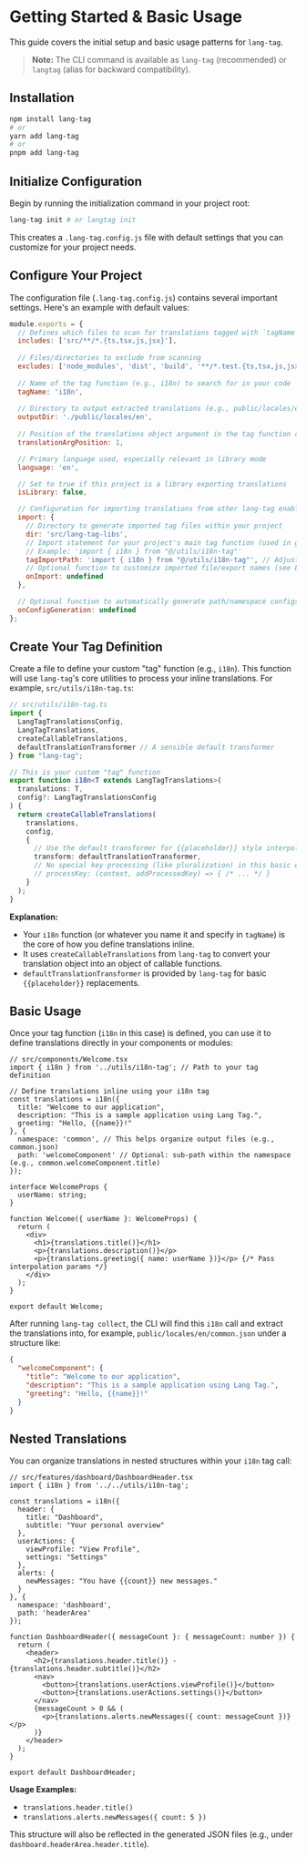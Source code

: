 # Getting Started & Basic Usage

This guide covers the initial setup and basic usage patterns for `lang-tag`.

> **Note:** The CLI command is available as `lang-tag` (recommended) or `langtag` (alias for backward compatibility).

## Installation

```bash
npm install lang-tag
# or
yarn add lang-tag
# or
pnpm add lang-tag
```

## Initialize Configuration

Begin by running the initialization command in your project root:

```bash
lang-tag init # or langtag init
```

This creates a `.lang-tag.config.js` file with default settings that you can customize for your project needs.

## Configure Your Project

The configuration file (`.lang-tag.config.js`) contains several important settings. Here's an example with default values:

```js
module.exports = {
  // Defines which files to scan for translations tagged with `tagName`
  includes: ['src/**/*.{ts,tsx,js,jsx}'],
  
  // Files/directories to exclude from scanning
  excludes: ['node_modules', 'dist', 'build', '**/*.test.{ts,tsx,js,jsx}'],
  
  // Name of the tag function (e.g., i18n) to search for in your code
  tagName: 'i18n',
  
  // Directory to output extracted translations (e.g., public/locales/en/common.json)
  outputDir: './public/locales/en',
  
  // Position of the translations object argument in the tag function call (1 or 2)
  translationArgPosition: 1,

  // Primary language used, especially relevant in library mode
  language: 'en',

  // Set to true if this project is a library exporting translations
  isLibrary: false,

  // Configuration for importing translations from other lang-tag enabled libraries
  import: {
    // Directory to generate imported tag files within your project
    dir: 'src/lang-tag-libs',
    // Import statement for your project's main tag function (used in generated files)
    // Example: 'import { i18n } from "@/utils/i18n-tag"'
    tagImportPath: 'import { i18n } from "@/utils/i18n-tag"', // Adjust to your project
    // Optional function to customize imported file/export names (see Library Support docs)
    onImport: undefined
  },

  // Optional function to automatically generate path/namespace configs for your tags (see CLI Usage docs)
  onConfigGeneration: undefined 
};
```

## Create Your Tag Definition

Create a file to define your custom "tag" function (e.g., `i18n`). This function will use `lang-tag`'s core utilities to process your inline translations. For example, `src/utils/i18n-tag.ts`:

```ts
// src/utils/i18n-tag.ts
import {
  LangTagTranslationsConfig,
  LangTagTranslations,
  createCallableTranslations,
  defaultTranslationTransformer // A sensible default transformer
} from "lang-tag";

// This is your custom "tag" function
export function i18n<T extends LangTagTranslations>(
  translations: T,
  config?: LangTagTranslationsConfig
) {
  return createCallableTranslations(
    translations,
    config,
    {
      // Use the default transformer for {{placeholder}} style interpolation
      transform: defaultTranslationTransformer,
      // No special key processing (like pluralization) in this basic example
      // processKey: (context, addProcessedKey) => { /* ... */ }
    }
  );
}
```

**Explanation:**

*   Your `i18n` function (or whatever you name it and specify in `tagName`) is the core of how you define translations inline.
*   It uses `createCallableTranslations` from `lang-tag` to convert your translation object into an object of callable functions.
*   `defaultTranslationTransformer` is provided by `lang-tag` for basic `{{placeholder}}` replacements.

## Basic Usage

Once your tag function (`i18n` in this case) is defined, you can use it to define translations directly in your components or modules:

```tsx
// src/components/Welcome.tsx
import { i18n } from '../utils/i18n-tag'; // Path to your tag definition

// Define translations inline using your i18n tag
const translations = i18n({
  title: "Welcome to our application",
  description: "This is a sample application using Lang Tag.",
  greeting: "Hello, {{name}}!"
}, {
  namespace: 'common', // This helps organize output files (e.g., common.json)
  path: 'welcomeComponent' // Optional: sub-path within the namespace (e.g., common.welcomeComponent.title)
});

interface WelcomeProps {
  userName: string;
}

function Welcome({ userName }: WelcomeProps) {
  return (
    <div>
      <h1>{translations.title()}</h1>
      <p>{translations.description()}</p>
      <p>{translations.greeting({ name: userName })}</p> {/* Pass interpolation params */}
    </div>
  );
}

export default Welcome;
```

After running `lang-tag collect`, the CLI will find this `i18n` call and extract the translations into, for example, `public/locales/en/common.json` under a structure like:

```json
{
  "welcomeComponent": {
    "title": "Welcome to our application",
    "description": "This is a sample application using Lang Tag.",
    "greeting": "Hello, {{name}}!"
  }
}
```

## Nested Translations

You can organize translations in nested structures within your `i18n` tag call:

```tsx
// src/features/dashboard/DashboardHeader.tsx
import { i18n } from '../../utils/i18n-tag';

const translations = i18n({
  header: {
    title: "Dashboard",
    subtitle: "Your personal overview"
  },
  userActions: {
    viewProfile: "View Profile",
    settings: "Settings"
  },
  alerts: {
    newMessages: "You have {{count}} new messages."
  }
}, {
  namespace: 'dashboard',
  path: 'headerArea'
});

function DashboardHeader({ messageCount }: { messageCount: number }) {
  return (
    <header>
      <h2>{translations.header.title()} - {translations.header.subtitle()}</h2>
      <nav>
        <button>{translations.userActions.viewProfile()}</button>
        <button>{translations.userActions.settings()}</button>
      </nav>
      {messageCount > 0 && (
        <p>{translations.alerts.newMessages({ count: messageCount })}</p>
      )}
    </header>
  );
}

export default DashboardHeader;
```

**Usage Examples:**

*   `translations.header.title()`
*   `translations.alerts.newMessages({ count: 5 })`

This structure will also be reflected in the generated JSON files (e.g., under `dashboard.headerArea.header.title`). 